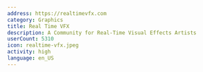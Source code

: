 ```yaml
---
address: https://realtimevfx.com
category: Graphics
title: Real Time VFX
description: A Community for Real-Time Visual Effects Artists
userCount: 5310
icon: realtime-vfx.jpeg
activity: high
language: en_US
---
```

